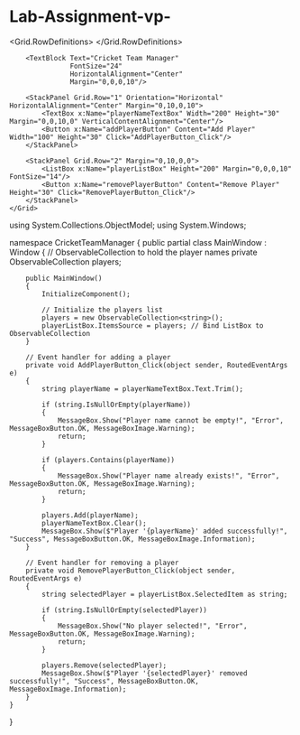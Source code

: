 # Lab-Assignment-vp-
<Window x:Class="CricketTeamManager.MainWindow"
        xmlns="http://schemas.microsoft.com/winfx/2006/xaml/presentation"
        xmlns:x="http://schemas.microsoft.com/winfx/2006/xaml"
        Title="Cricket Team Manager" Height="400" Width="400">
    <Grid Margin="10">
        <Grid.RowDefinitions>
            <RowDefinition Height="Auto"/>
            <RowDefinition Height="Auto"/>
            <RowDefinition Height="*"/>
        </Grid.RowDefinitions>

        <TextBlock Text="Cricket Team Manager" 
                   FontSize="24" 
                   HorizontalAlignment="Center" 
                   Margin="0,0,0,10"/>
        
        <StackPanel Grid.Row="1" Orientation="Horizontal" HorizontalAlignment="Center" Margin="0,10,0,10">
            <TextBox x:Name="playerNameTextBox" Width="200" Height="30" Margin="0,0,10,0" VerticalContentAlignment="Center"/>
            <Button x:Name="addPlayerButton" Content="Add Player" Width="100" Height="30" Click="AddPlayerButton_Click"/>
        </StackPanel>

        <StackPanel Grid.Row="2" Margin="0,10,0,0">
            <ListBox x:Name="playerListBox" Height="200" Margin="0,0,0,10" FontSize="14"/>
            <Button x:Name="removePlayerButton" Content="Remove Player" Height="30" Click="RemovePlayerButton_Click"/>
        </StackPanel>
    </Grid>
</Window>



using System.Collections.ObjectModel;
using System.Windows;

namespace CricketTeamManager
{
    public partial class MainWindow : Window
    {
        // ObservableCollection to hold the player names
        private ObservableCollection<string> players;

        public MainWindow()
        {
            InitializeComponent();

            // Initialize the players list
            players = new ObservableCollection<string>();
            playerListBox.ItemsSource = players; // Bind ListBox to ObservableCollection
        }

        // Event handler for adding a player
        private void AddPlayerButton_Click(object sender, RoutedEventArgs e)
        {
            string playerName = playerNameTextBox.Text.Trim();

            if (string.IsNullOrEmpty(playerName))
            {
                MessageBox.Show("Player name cannot be empty!", "Error", MessageBoxButton.OK, MessageBoxImage.Warning);
                return;
            }

            if (players.Contains(playerName))
            {
                MessageBox.Show("Player name already exists!", "Error", MessageBoxButton.OK, MessageBoxImage.Warning);
                return;
            }

            players.Add(playerName);
            playerNameTextBox.Clear();
            MessageBox.Show($"Player '{playerName}' added successfully!", "Success", MessageBoxButton.OK, MessageBoxImage.Information);
        }

        // Event handler for removing a player
        private void RemovePlayerButton_Click(object sender, RoutedEventArgs e)
        {
            string selectedPlayer = playerListBox.SelectedItem as string;

            if (string.IsNullOrEmpty(selectedPlayer))
            {
                MessageBox.Show("No player selected!", "Error", MessageBoxButton.OK, MessageBoxImage.Warning);
                return;
            }

            players.Remove(selectedPlayer);
            MessageBox.Show($"Player '{selectedPlayer}' removed successfully!", "Success", MessageBoxButton.OK, MessageBoxImage.Information);
        }
    }
}
